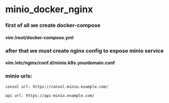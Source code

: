# minio_docker_nginx
### first of all we create docker-compose
#### vim /root/docker-compose.yml
### after that we must create nginx config to expose minio service
#### vim /etc/nginx/conf.d/minio.k8s.yourdomain.conf

### minio urls: 
```
consol url: https://consol-minio.example.com/ 

api url: https://api-minio.example.com/ 
```
